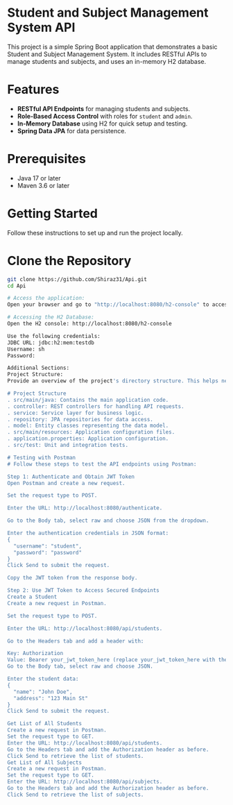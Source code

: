 # Student and Subject Management System API

This project is a simple Spring Boot application that demonstrates a basic Student and Subject Management System. It includes RESTful APIs to manage students and subjects, and uses an in-memory H2 database.

# Features

- **RESTful API Endpoints** for managing students and subjects.
- **Role-Based Access Control** with roles for `student` and `admin`.
- **In-Memory Database** using H2 for quick setup and testing.
- **Spring Data JPA** for data persistence.

# Prerequisites

- Java 17 or later
- Maven 3.6 or later

# Getting Started

Follow these instructions to set up and run the project locally.

# Clone the Repository

```bash
git clone https://github.com/Shiraz31/Api.git
cd Api

# Access the application:
Open your browser and go to "http://localhost:8080/h2-console" to access the H2 database console.

# Accessing the H2 Database:
Open the H2 console: http://localhost:8080/h2-console

Use the following credentials:
JDBC URL: jdbc:h2:mem:testdb
Username: sh
Password:

Additional Sections:
Project Structure:
Provide an overview of the project's directory structure. This helps newcomers understand the layout of the project.

# Project Structure
. src/main/java: Contains the main application code.
. controller: REST controllers for handling API requests.
. service: Service layer for business logic.
. repository: JPA repositories for data access.
. model: Entity classes representing the data model.
. src/main/resources: Application configuration files.
. application.properties: Application configuration.
. src/test: Unit and integration tests.

# Testing with Postman
# Follow these steps to test the API endpoints using Postman:

Step 1: Authenticate and Obtain JWT Token
Open Postman and create a new request.

Set the request type to POST.

Enter the URL: http://localhost:8080/authenticate.

Go to the Body tab, select raw and choose JSON from the dropdown.

Enter the authentication credentials in JSON format:
{
  "username": "student",
  "password": "password"
}
Click Send to submit the request.

Copy the JWT token from the response body.

Step 2: Use JWT Token to Access Secured Endpoints
Create a Student
Create a new request in Postman.

Set the request type to POST.

Enter the URL: http://localhost:8080/api/students.

Go to the Headers tab and add a header with:

Key: Authorization
Value: Bearer your_jwt_token_here (replace your_jwt_token_here with the token you received)
Go to the Body tab, select raw and choose JSON.

Enter the student data:
{
  "name": "John Doe",
  "address": "123 Main St"
}
Click Send to submit the request.

Get List of All Students
Create a new request in Postman.
Set the request type to GET.
Enter the URL: http://localhost:8080/api/students.
Go to the Headers tab and add the Authorization header as before.
Click Send to retrieve the list of students.
Get List of All Subjects
Create a new request in Postman.
Set the request type to GET.
Enter the URL: http://localhost:8080/api/subjects.
Go to the Headers tab and add the Authorization header as before.
Click Send to retrieve the list of subjects.


